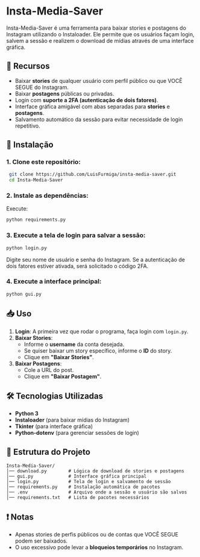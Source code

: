 # Insta-Media-Saver

Insta-Media-Saver é uma ferramenta para baixar stories e postagens do Instagram utilizando o Instaloader. Ele permite que os usuários façam login, salvem a sessão e realizem o download de mídias através de uma interface gráfica.

## 📌 Recursos
- Baixar **stories** de qualquer usuário com perfil público ou que VOCÊ SEGUE do Instagram.
- Baixar **postagens** públicas ou privadas.
- Login com **suporte a 2FA (autenticação de dois fatores)**.
- Interface gráfica amigável com abas separadas para **stories** e **postagens**.
- Salvamento automático da sessão para evitar necessidade de login repetitivo.

## 🚀 Instalação

### 1. Clone este repositório:
```sh
 git clone https://github.com/LuisFurmiga/insta-media-saver.git
 cd Insta-Media-Saver
```

### 2. Instale as dependências:
Execute:
```sh
python requirements.py
```

### 3. Execute a tela de login para salvar a sessão:
```sh
python login.py
```
Digite seu nome de usuário e senha do Instagram. Se a autenticação de dois fatores estiver ativada, será solicitado o código 2FA.

### 4. Execute a interface principal:
```sh
python gui.py
```

## 📥 Uso

1. **Login**: A primeira vez que rodar o programa, faça login com `login.py`.
2. **Baixar Stories**:
   - Informe o **username** da conta desejada.
   - Se quiser baixar um story específico, informe o **ID** do story.
   - Clique em **"Baixar Stories"**.
3. **Baixar Postagens**:
   - Cole a URL do post.
   - Clique em **"Baixar Postagem"**.

## 🛠 Tecnologias Utilizadas
- **Python 3**
- **Instaloader** (para baixar mídias do Instagram)
- **Tkinter** (para interface gráfica)
- **Python-dotenv** (para gerenciar sessões de login)

## 📄 Estrutura do Projeto
```
Insta-Media-Saver/
│── download.py        # Lógica de download de stories e postagens
│── gui.py             # Interface gráfica principal
│── login.py           # Tela de login e salvamento de sessão
│── requirements.py    # Instalação automática de pacotes
│── .env               # Arquivo onde a sessão e usuário são salvos
│── requirements.txt   # Lista de pacotes necessários
```

## ❗ Notas
- Apenas stories de perfis públicos ou de contas que VOCÊ SEGUE podem ser baixados.
- O uso excessivo pode levar a **bloqueios temporários** no Instagram.

